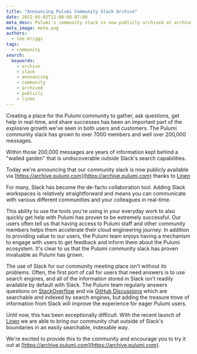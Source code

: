 ```yaml
---
title: "Announcing Pulumi Community Slack Archive"
date: 2022-05-02T12:00:00-07:00
meta_desc: Pulumi's community slack is now publicly archived at archive.pulumi.com
meta_image: meta.png
authors:
  - lee-briggs
tags:
  - community
search:
  keywords:
    - archive
    - slack
    - announcing
    - community
    - archived
    - publicly
    - linen
---
```


Creating a place for the Pulumi community to gather, ask questions, get help in real-time, and share successes has been an important part of the explosive growth we've seen in both users and customers. The Pulumi community slack has grown to over 7000 members and well over 200,000 messages.

Within those 200,000 messages are years of information kept behind a "walled garden" that is undiscoverable outside Slack's search capabilities.

Today we're announcing that our community slack is now publicly available via [https://archive.pulumi.com](https://archive.pulumi.com) thanks to [Linen](https://linen.dev)

<!--more-->

For many, Slack has become the de-facto collaboration tool. Adding Slack workspaces is relatively straightforward and means you can communicate with various different communities and your colleagues in real-time.

This ability to use the tools you're using in your everyday work to also quickly get help with Pulumi has proven to be extremely successful. Our users often tell us that having access to Pulumi staff and other community members helps them accelerate their cloud engineering journey. In addition to providing value to our users, the Pulumi team enjoys having a mechanism to engage with users to get feedback and inform them about the Pulumi ecosystem. It's clear to us that the Pulumi community slack has proven invaluable as Pulumi has grown.

The use of Slack for our community meeting place isn't without its problems. Often, the first port of call for users that need answers is to use search engines, and all of the information stored in Slack isn't readily available by default with Slack. The Pulumi team regularly answers questions on [StackOverflow](https://stackoverflow.com/questions/tagged/pulumi) and via [GitHub Discussions](https://github.com/pulumi/pulumi/discussions) which are searchable and indexed by search engines, but adding the treasure trove of information from Slack will improve the experience for eager Pulumi users.

Until now, this has been exceptionally difficult. With the recent launch of [Linen](https://linen.dev) we are able to bring our community chat outside of Slack's boundaries in an easily searchable, indexable way.

We're excited to provide this to the community and encourage you to try it out at [https://archive.pulumi.com](https://archive.pulumi.com).
